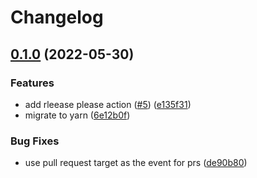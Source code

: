 # Changelog

## [0.1.0](https://github.com/ooliver1/triagecat/compare/v0.0.0...v0.1.0) (2022-05-30)


### Features

* add rleease please action ([#5](https://github.com/ooliver1/triagecat/issues/5)) ([e135f31](https://github.com/ooliver1/triagecat/commit/e135f3174680c496f3114e7c7a1872d9ea89352e))
* migrate to yarn ([6e12b0f](https://github.com/ooliver1/triagecat/commit/6e12b0f5ef71cd176f19233cd91af5eee04c680f))


### Bug Fixes

* use pull request target as the event for prs ([de90b80](https://github.com/ooliver1/triagecat/commit/de90b807749c9249b5867bdc15168dd89e9b842c))
